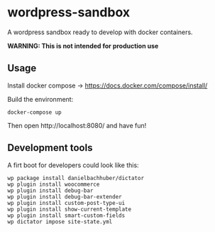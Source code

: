 # wordpress-sandbox

A wordpress sandbox ready to develop with docker containers.

**WARNING: This is not intended for production use**

## Usage

Install docker compose -> https://docs.docker.com/compose/install/

Build the environment:

    docker-compose up

Then open http://localhost:8080/ and have fun!


## Development tools

A firt boot for developers could look like this:

    wp package install danielbachhuber/dictator
    wp plugin install woocommerce
    wp plugin install debug-bar
    wp plugin install debug-bar-extender
    wp plugin install custom-post-type-ui
    wp plugin install show-current-template
    wp plugin install smart-custom-fields
    wp dictator impose site-state.yml
